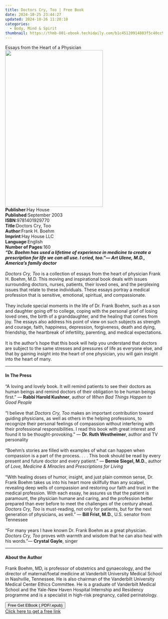 ```yaml
---
title: Doctors Cry, Too | Free Book
date: 2024-10-25 23:44:27
updated: 2024-10-26 11:20:10
categories:
  - Body, Mind & Spirit
thumbnail: https://thmb-001-ebook.techidaily.com/b1c45120914803f5c40cc9acaa80763c24656077b8a6b6222f1317b23fd45663.jpg
---
```

<main id="book-container">
  <div class="flex flex-col">
    <div class="book-brief flex-1 py-6 px-4 sm:p-6 md:py-10 md:px-8">
      <!-- brief-->
      <div class="book-brief-main">Essays from the Heart of a Physician</div>
    </div>
    <div
      class="book-meta-info flex-1 grid gap-4 col-start-1 col-end-3 row-start-1 sm:mb-6 sm:grid-cols-4 lg:gap-6 lg:col-start-2 lg:row-end-6 lg:row-span-6 lg:mb-0"
    >
      <div
        class="book-meta-info-left place-content-center mt-4 p-4 text-sm leading-6 col-start-2 col-span-2 dark:text-slate-400"
      >
        <img
          class="w-full h-500 object-cover rounded-lg sm:h-255 sm:col-span-2 lg:col-span-full"
          src="https://img-001-ebook.techidaily.com/708febc9d11663e96bf108c56c4c8c15f67d34e53f8263ba0ea36ab9fb903e90.jpg"
          alt=""
          width="312"
          height="500"
        />
      </div>
      <div
        class="book-meta-info-right mt-2 col-start-1 row-start-2 col-span-3 self-center"
      >
        <!-- meta data  -->
        <div class="flex flex-col px-4 md:px-8">
          <div class="flex-1">
            <strong>Publisher</strong>:<span class="px-2">Hay House</span>
          </div>
          <div class="flex-1">
            <strong>Published</strong>:<span class="px-2">September 2003</span>
          </div>
          <div class="flex-1">
            <strong>ISBN</strong>:<span class="px-2">9781401929770</span>
          </div>
          <div class="flex-1">
            <strong>Title</strong>:<span class="px-2">Doctors Cry, Too</span>
          </div>
          <div class="flex-1">
            <strong>Author</strong>:<span class="px-2">Frank H. Boehm</span>
          </div>
          <div class="flex-1">
            <strong>Imprint</strong>:<span class="px-2">Hay House LLC</span>
          </div>
          <div class="flex-1">
            <strong>Language</strong>:<span class="px-2">English</span>
          </div>
          <div class="flex-1">
            <strong>Number of Pages</strong>:<span class="px-2">160</span>
          </div>
        </div>
      </div>
    </div>
    <div class="book-description flex-1 py-6 px-4 sm:p-6 md:py-10 md:px-8">
      <div class="book-description-main">
        <div accordion-content="" id="description">
          <i
            ><b
              >“Dr. Boehm has used a lifetime of experience in medicine to
              create a prescription for life we can all use. I cried, too.”— Art
              Ulene, M.D., America’s family doctor<br /><br /></b
            >Doctors Cry, Too</i
          >
          is a collection of essays from the heart of physician Frank H. Boehm,
          M.D. This moving and inspirational book deals with issues surrounding
          doctors, nurses, patients, their loved ones, and the perplexing issues
          that relate to these individuals. These essays portray a medical
          profession that is sensitive, emotional, spiritual, and
          compassionate.<br /><br />They include special moments in the life of
          Dr. Frank Boehm, such as a son and daughter going off to college,
          coping with the personal grief of losing loved ones, the birth of a
          granddaughter, and the healing that comes from joy. The essays also
          address his point of view on such subjects as strength and courage,
          faith, happiness, depression, forgiveness, death and dying,
          friendship, the heartbreak of infertility, parenting, and medical
          expectations.<br /><br />
          It is the author’s hope that this book will help you understand that
          doctors are subject to the same stresses and pressures of life as
          everyone else, and that by gaining insight into the heart of one
          physician, you will gain insight into the heart of many.
        </div>
        <div class="accordion-fader"></div>
      </div>
    </div>
    <div class="book-excerpts flex-1 py-6 px-4 sm:p-6 md:py-10 md:px-8">
      <!-- excerpts-->
      <div class="book-excerpts-main">
        <hr />
        <h4 class="placeholder placeholder-heading">
          <span>In The Press</span>
        </h4>
        <p>
          “A loving and lovely book. It will remind patients to see their
          doctors as human beings and remind doctors of their obligation to be
          human beings first.” — <b>Rabbi Harold Kushner</b>, author of
          <i>When Bad Things Happen to Good People<br /><br /></i>“I believe
          that <i>Doctors Cry, Too</i> makes an important contribution toward
          guiding physicians, as well as others in the helping professions, to
          recognize their personal feelings of compassion without interfering
          with their professional responsibilities. I read this book with great
          interest and found it to be thought-provoking.” —
          <b>Dr. Ruth Westheimer</b>, author and TV personality<br /><br />“Boehm’s
          stories are filled with examples of what can happen when compassion is
          a part of the process. . . . This book should be read by every present
          and future doctor and every patient.” — <b>Bernie Siegel, M.D.</b>,
          author of <i>Love, Medicine &amp; Miracles</i> and
          <i>Prescriptions for Living<br /><br /></i>“With healing doses of
          humor, insight, and just plain common sense, Dr. Frank Boehm takes us
          into his heart more skillfully than any scalpel, revealing deep wells
          of compassion and restoring our faith and trust in the medical
          profession. With each essay, he assures us that the patient is
          paramount, the physician humane and caring, and the profession better
          prepared than ever before to meet the challenges of the century ahead.
          <i>Doctors Cry, Too</i> is must-reading, not only for patients, but
          for the next generation of physicians, as well.” —
          <b>Bill Frist, M.D.</b>, U.S. senator from Tennessee<br /><br />“For
          many years I have known Dr. Frank Boehm as a great physician.
          <i>Doctors Cry, Too</i> proves with warmth and wisdom that he can also
          heal with his words.”— <b>Crystal Gayle</b>, singer
        </p>
      </div>
    </div>
    <div class="book-about-author flex-1 py-6 px-4 sm:p-6 md:py-10 md:px-8">
      <!-- about author-->
      <div class="book-main-author-main">
        <hr />
        <h4 class="placeholder placeholder-heading">
          <span>About the Author</span>
        </h4>
        <p>
          Frank Boehm, MD, is professor of obstetrics and gynaecology, and the
          director of maternal/foetal medicine at Vanderbilt University Medical
          School in Nashville, Tennessee. He is also chairman of the Vanderbilt
          University Medical Center Ethics Committee. He is a graduate of
          Vanderbilt Medical School and the Yale-New Haven Hospital Internship
          and Residency programme and is a specialist in high-risk pregnancy,
          called perinatology.
        </p>
      </div>
    </div>
    <div class="book-free-get flex-1 py-6 px-4 sm:p-6 md:py-10 md:px-8">
      <button
        id="btn-free-get"
        class="bg-blue-500 hover:bg-blue-700 text-white font-bold py-2 px-4 rounded"
      >
        Free Get EBook (.PDF/.epub)
      </button>
      <div id="countdown-display" class="px-2 text-lg mt-2"></div>
      <a
        id="free-link"
        class="hidden bg-blue-500 hover:bg-blue-700 text-white font-bold py-2 px-4 rounded"
        href="https://www.ebooks.com/en-us/book/96317565/doctors-cry-too/frank-h-boehm/"
        target="_blank"
        >Click here to get a free link</a
      >
    </div>
    <script>
      let countdownTime = 0;
      let countdownInterval = null;
      document
        .getElementById('btn-free-get')
        .addEventListener('click', startCountdown);
      function startCountdown() {
        countdownTime = new Date().getTime() + 60000 * 3;
        countdownInterval = setInterval(updateCountdown, 1000);
        document.getElementById('btn-free-get').disabled = true;
        document
          .getElementById('btn-free-get')
          .classList.add('bg-gray-500', 'cursor-not-allowed');
      }
      function updateCountdown() {
        let currentTime = new Date().getTime();
        let timeLeft = countdownTime - currentTime;
        let secondsLeft = Math.floor(timeLeft / 1000);
        document.getElementById('countdown-display').innerHTML =
          `Remaining time: ${secondsLeft} seconds.`;
        if (secondsLeft <= 0) {
          clearInterval(countdownInterval);
          document.getElementById('btn-free-get').classList.add('hidden');
          document.getElementById('free-link').classList.remove('hidden');
          document.getElementById('countdown-display').innerHTML = '';
        }
      }
    </script>
  </div>
</main>
